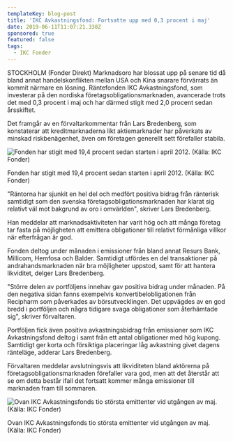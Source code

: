 ```yaml
---
templateKey: blog-post
title: 'IKC Avkastningsfond: Fortsatte upp med 0,3 procent i maj'
date: 2019-06-11T11:07:21.338Z
sponsored: true
featured: false
tags:
  - IKC Fonder
---
```

STOCKHOLM (Fonder Direkt) Marknadsoro har blossat upp på senare tid då bland annat handelskonflikten mellan USA och Kina snarare förvärrats än kommit närmare en lösning. Räntefonden IKC Avkastningsfond, som investerar på den nordiska företagsobligationsmarknaden, avancerade trots det med 0,3 procent i maj och har därmed stigit med 2,0 procent sedan årsskiftet.



Det framgår av en förvaltarkommentar från Lars Bredenberg, som konstaterar att kreditmarknaderna likt aktiemarknader har påverkats av minskad riskbenägenhet, även om företagen generellt sett förefaller stabila.

![Fonden har stigit med 19,4 procent sedan starten i april 2012. (Källa: IKC Fonder)](/img/ikc11jun.png)

<span class="image-caption">Fonden har stigit med 19,4 procent sedan starten i april 2012. (Källa: IKC Fonder)</span>

"Räntorna har sjunkit en hel del och medfört positiva bidrag från ränterisk samtidigt som den svenska företagsobligationsmarknaden har klarat sig relativt väl mot bakgrund av oro i omvärlden", skriver Lars Bredenberg.



Han meddelar att marknadsaktiviteten har varit hög och att många företag tar fasta på möjligheten att emittera obligationer till relativt förmånliga villkor när efterfrågan är god.



Fonden deltog under månaden i emissioner från bland annat Resurs Bank, Millicom, Hemfosa och Balder. Samtidigt utfördes en del transaktioner på andrahandsmarknaden när bra möjligheter uppstod, samt för att hantera likviditet, delger Lars Bredenberg.



"Större delen av portföljens innehav gav positiva bidrag under månaden. På den negativa sidan fanns exempelvis konvertibelobligationen från Recipharm som påverkades av börsutvecklingen. Det uppvägdes av en god bredd i portföljen och några tidigare svaga obligationer som återhämtade sig", skriver förvaltaren.



Portföljen fick även positiva avkastningsbidrag från emissioner som IKC Avkastningsfond deltog i samt från ett antal obligationer med hög kupong. Samtidigt ger korta och försiktiga placeringar låg avkastning givet dagens ränteläge, adderar Lars Bredenberg.



Förvaltaren meddelar avslutningsvis att likviditeten bland aktörerna på företagsobligationsmarknaden förefaller vara god, men att det återstår att se om detta består ifall det fortsatt kommer många emissioner till marknaden fram till sommaren.

![Ovan IKC Avkastningsfonds tio största emittenter vid utgången av maj. (Källa: IKC Fonder)](/img/ikc11jun2.png)

<span class="image-caption">Ovan IKC Avkastningsfonds tio största emittenter vid utgången av maj. (Källa: IKC Fonder)</span>
